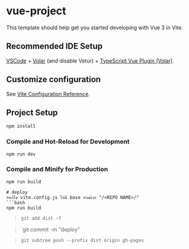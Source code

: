 # vue-project

This template should help get you started developing with Vue 3 in Vite.

## Recommended IDE Setup

[VSCode](https://code.visualstudio.com/) + [Volar](https://marketplace.visualstudio.com/items?itemName=Vue.volar) (and disable Vetur) + [TypeScript Vue Plugin (Volar)](https://marketplace.visualstudio.com/items?itemName=Vue.vscode-typescript-vue-plugin).

## Customize configuration

See [Vite Configuration Reference](https://vitejs.dev/config/).

## Project Setup

```sh
npm install
```

### Compile and Hot-Reload for Development

```sh
npm run dev
```

### Compile and Minify for Production

```
npm run build

# deploy
>แก้ไข vite.config.js ให้มี base ตามด้วย "/<REPO NAME>/"
```bash
npm run build
```
> `git add dist -f`

>`git commit -m "deploy"

> `git subtree push --prefix dist origin gh-pages`
